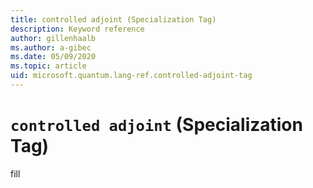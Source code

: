 ```yaml
---
title: controlled adjoint (Specialization Tag)
description: Keyword reference
author: gillenhaalb
ms.author: a-gibec
ms.date: 05/09/2020
ms.topic: article
uid: microsoft.quantum.lang-ref.controlled-adjoint-tag
---
```


# `controlled adjoint` (Specialization Tag)

fill